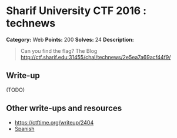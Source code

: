 # Sharif University CTF 2016 : technews

**Category:** Web
**Points:** 200
**Solves:** 24
**Description:**

> Can you find the flag? The Blog <http://ctf.sharif.edu:31455/chal/technews/2e5ea7a69acf44f9/>


## Write-up

(TODO)

## Other write-ups and resources

* <https://ctftime.org/writeup/2404>
* [Spanish](https://blog.ka0labs.net/post/28/)
